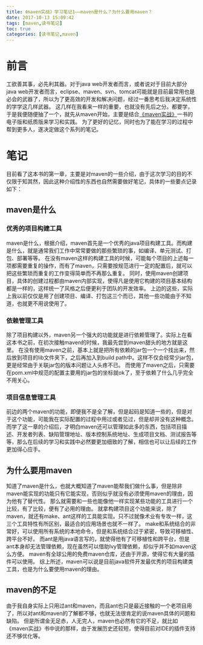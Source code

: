 ```yaml
---
title: 《maven实战》学习笔记1——maven是什么？为什么要用maven？
date: 2017-10-13 15:09:42
tags: [maven,读书笔记]
toc: true
categories: [读书笔记,maven]
---
```

# 前言
工欲善其事，必先利其器。对于java web开发者而言，或者说对于目前大部分java web开发者而言，eclipse、maven、svn、tomcat可能就是目前最常用也是必会的武器了，所以为了更高效的开发和解决问题，经过一番思考后我决定系统性的学学这几样武器。
这几样在我看来一样的重要，也就没有先后之分。都要学，于是我便随便抽了一个，就先从maven开始，主要是结合[《maven实战》](http://www.gaofi.cn/book/reading/5611)一书的电子版和纸质版来学习和实践。
为了更好的记忆，同时也为了能在学习的过程中帮到更多人，遂决定做这个系列的笔记。
<!--more-->
# 笔记
目前看了这本书的第一章，主要是对maven的一些介绍，由于这次学习的目的不仅限于知其然，因此这种介绍性的东西也自然需要做好笔记，具体的一些要点记录如下：

## maven是什么
### 优秀的项目构建工具
maven是什么，根据介绍，maven首先是一个优秀的java项目构建工具。而构建是什么，就是通常我们工作中常常要做的那些繁琐的事，如编译、单元测试、打包、部署等等。
在没有maven这样的构建工具的时候，可能每个项目的上述每一项都需要重复的操作，而有了maven，只需要按规范进行一定的配置后，就可以把这些繁琐而重复的工作变得简单而不再那么重复。
同时，使用maven创建项目，具体的创建过程都由maven内部实现，使得凡是使用它构建的项目基本结构都是一样的，这样统一了风格之后便更利于团队的开发效率。
上边的这些，实际上我以前仅仅是用了创建项目、编译、打包这三个而已，其他一些功能由于不知道，也就更不用说使用了。

### 依赖管理工具
除了项目构建以外，maven另一个强大的功能就是进行依赖管理了。实际上在看这本书之前，在初次接触maven的时候，我最先尝到maven甜头的地方就是这里。
在没有使用maven之前，基本上就是把所有依赖的jar包一个一个找出来，然后放到项目的lib文件夹下，之后再加入到build path中。这样不仅会经常少jar包，更是经常由于关联jar包的版本问题让人头疼不已。
而使用了maven之后，只需要在pom.xml中规范的配置主要用的jar包的坐标就ok了，至于依赖了什么几乎完全不用关心。

### 项目信息管理工具
前边的两个maven的功能，即便我不是全了解，但是起码是知道一些的，但是对于这个功能，可能我在实际配置的过程中用过或者见过，但是却并没有这种概念。
而学了这一章的介绍后，才明白maven还可以管理如此多的东西，包括项目描述、开发者列表、缺陷管理地址、版本控制系统地址、生成项目文档、测试报告等等，那么在后续的学习和实践中必然要更加细致的了解，相信也可以让后续的工作更加得心应手。

## 为什么要用maven
知道了maven是什么，也就大概知道了maven能帮我们做什么事，但是除非maven能实现的功能只有它能实现，否则似乎就没有必须使用maven的理由，因为他有了替代性。
那么就需要和一些也能像他一样实现某些功能的工具进行一个比较，有了比较，便有了必用的理由。
就拿构建项目这个功能来说，除了maven，就还有make、ant这样的工具能实现。只不过就像术业有专攻一样，这三个工具特性有所区别，最适合的应用场景也就不一样了。
make和系统结合的非常好，可以使用所有系统的本地命令，但是和系统结合过于紧密，导致可移植性、跨平台不好。
而ant是用java语言写的，就使得他有了可移植性和跨平台，但是ant本身却无法管理依赖，现在虽然可以借助lvy管理依赖，却似乎并不如maven这么方便。
maven有全球公用的免费maven仓库，还由于开源，使得它有大量的插件可以使用。
综上所述，maven可以说是目前java软件开发最优秀的项目构建类工具，也是为什么要使用maven的理由。

## maven的不足
由于我自身实际上只用过ant和maven，而且ant也只是最近接触的一个老项目用了，所以对ant和maven的了解都不够，也就无法很肯定的说maven具体的问题和缺陷。
但是所谓金无足赤，人无完人，maven也必然有它的不足，就比如《maven实战》书中说的那样，由于发展历史还较短，使得目前对IDE的插件支持还不够优化等。
